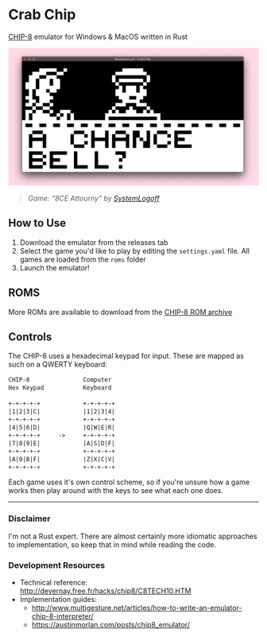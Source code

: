 # Crab Chip
[CHIP-8](https://en.wikipedia.org/wiki/CHIP-8) emulator for Windows & MacOS written in Rust

![Preview](/assets/screenshot.png)
> *Game: "8CE Attourny" by [SystemLogoff](https://systemlogoff.com/)*

## How to Use
1. Download the emulator from the releases tab
2. Select the game you'd like to play by editing the `settings.yaml` file. All games are loaded from the `roms` folder
3. Launch the emulator!

## ROMS
More ROMs are available to download from the [CHIP-8 ROM archive](https://github.com/JohnEarnest/chip8Archive/tree/master/roms)

## Controls
The CHIP-8 uses a hexadecimal keypad for input. These are mapped as such on a QWERTY keyboard:
```
CHIP-8               Computer
Hex Keypad           Keyboard

+-+-+-+-+            +-+-+-+-+
|1|2|3|C|            |1|2|3|4|
+-+-+-+-+            +-+-+-+-+
|4|5|6|D|            |Q|W|E|R|
+-+-+-+-+     ->     +-+-+-+-+
|7|8|9|E|            |A|S|D|F|
+-+-+-+-+            +-+-+-+-+
|A|0|B|F|            |Z|X|C|V|
+-+-+-+-+            +-+-+-+-+
```
Each game uses it's own control scheme, so if you're unsure how a game works then play around with the keys to see what each one does.

___

### Disclaimer
I'm not a Rust expert. There are almost certainly more idiomatic approaches to implementation, so keep that in mind while reading the code.

### Development Resources
* Technical reference: http://devernay.free.fr/hacks/chip8/C8TECH10.HTM
* Implementation guides:
	* http://www.multigesture.net/articles/how-to-write-an-emulator-chip-8-interpreter/
	* https://austinmorlan.com/posts/chip8_emulator/

